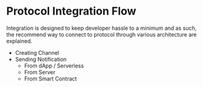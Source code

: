# Protocol Integration Flow

Integration is designed to keep developer hassle to a minimum and as such, the recommend way to connect to protocol through various architecture are explained. 

* Creating Channel
* Sending Notification
  * From dApp / Serverless
  * From Server
  * From Smart Contract



